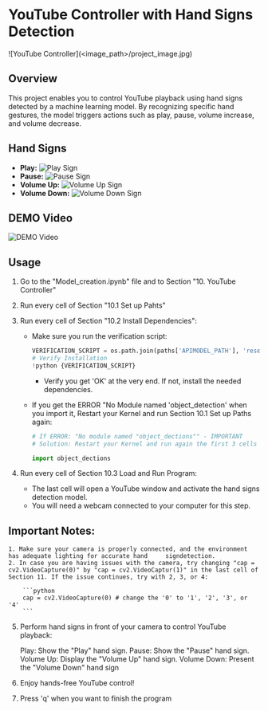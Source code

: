 # YouTube Controller with Hand Signs Detection

![YouTube Controller](<image_path>/project_image.jpg)

## Overview

This project enables you to control YouTube playback using hand signs detected by a machine learning model. By recognizing specific hand gestures, the model triggers actions such as play, pause, volume increase, and volume decrease.

## Hand Signs

- **Play:** ![Play Sign]("C:\Users\joaqu\jupyter\YouTubeVideoController\ytcontroller\demo_signs\play.png")
- **Pause:** ![Pause Sign]("C:\Users\joaqu\jupyter\YouTubeVideoController\ytcontroller\demo_signs\pause.png")
- **Volume Up:** ![Volume Up Sign]("C:\Users\joaqu\jupyter\YouTubeVideoController\ytcontroller\demo_signs\up.png")
- **Volume Down:** ![Volume Down Sign]("C:\Users\joaqu\jupyter\YouTubeVideoController\ytcontroller\demo_signs\down.png")

## DEMO Video
![DEMO Video](https://www.youtube.com/watch?v=cby-C9cJ6YI&t=2s&ab_channel=joaquinestevez)

## Usage
1. Go to the "Model_creation.ipynb" file and to Section "10. YouTube Controller"

2. Run every cell of Section "10.1 Set up Pahts"

3. Run every cell of Section "10.2 Install Dependencies":

    - Make sure you run the verification script:
        ```python
        VERIFICATION_SCRIPT = os.path.join(paths['APIMODEL_PATH'], 'research', 'object_detection', 'builders', 'model_builder_tf2_test.py')
        # Verify Installation
        !python {VERIFICATION_SCRIPT}
        ```
        - Verify you get 'OK' at the very end. If not, install the needed dependencies.

    - If you get the ERROR "No Module named 'object_detection' when you import it, Restart your Kernel and run Section 10.1 Set up Paths again:
        ```python
        # If ERROR: "No module named "object_dections"" - IMPORTANT
        # Solution: Restart your Kernel and run again the first 3 cells of Section 10.1
        ```
        ```python
        import object_dections
        ```

4. Run every cell of Section 10.3 Load and Run Program:

    - The last cell will open a YouTube window and activate the hand signs detection model.
    - You will need a webcam connected to your computer for this step.

## Important Notes:

    1. Make sure your camera is properly connected, and the environment has adequate lighting for accurate hand     signdetection.
    2. In case you are having issues with the camera, try changing "cap = cv2.VideoCapture(0)" by "cap = cv2.VideoCaptur(1)" in the last cell of Section 11. If the issue continues, try with 2, 3, or 4:

        ```python
        cap = cv2.VideoCapture(0) # change the '0' to '1', '2', '3', or '4'
        ```

5. Perform hand signs in front of your camera to control YouTube playback:

    Play: Show the "Play" hand sign.
    Pause: Show the "Pause" hand sign.
    Volume Up: Display the "Volume Up" hand sign.
    Volume Down: Present the "Volume Down" hand sign

4. Enjoy hands-free YouTube control!

5. Press 'q' when you want to finish the program
